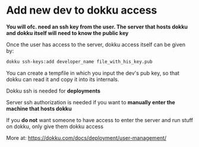 # Add new dev to dokku access

**You will ofc. need an ssh key from the user. The server that hosts dokku and dokku itself will need to know the public key**

Once the user has access to the server, dokku access itself can be given by:

```bash
dokku ssh-keys:add developer_name file_with_his_key.pub
```

You can create a tempfile in which you input the dev's pub key, so that dokku can read it and copy it into its internals.

Dokku ssh is needed for **deployments**

Server ssh authorization is needed if you want to **manually enter the machine that hosts dokku**

If you **do not** want someone to have access to enter the server and run stuff on dokku, only give them dokku access

More at: https://dokku.com/docs/deployment/user-management/
